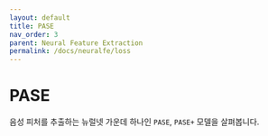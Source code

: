 ```yaml
---
layout: default
title: PASE
nav_order: 3
parent: Neural Feature Extraction
permalink: /docs/neuralfe/loss
---
```


# PASE

음성 피처를 추출하는 뉴럴넷 가운데 하나인 `PASE`, `PASE+` 모델을 살펴봅니다.
